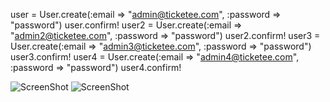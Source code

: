 user = User.create(:email => "admin@ticketee.com",
:password => "password")
user.confirm!
user2 = User.create(:email => "admin2@ticketee.com",
:password => "password")
user2.confirm!
user3 = User.create(:email => "admin3@ticketee.com",
:password => "password")
user3.confirm!
user4 = User.create(:email => "admin4@ticketee.com",
:password => "password")
user4.confirm!

![ScreenShot](https://raw.github.com/jzhang20133/questioncollab/master/Screenshot1.png)
![ScreenShot](https://raw.github.com/jzhang20133/questioncollab/master/Screenshot2.png)
